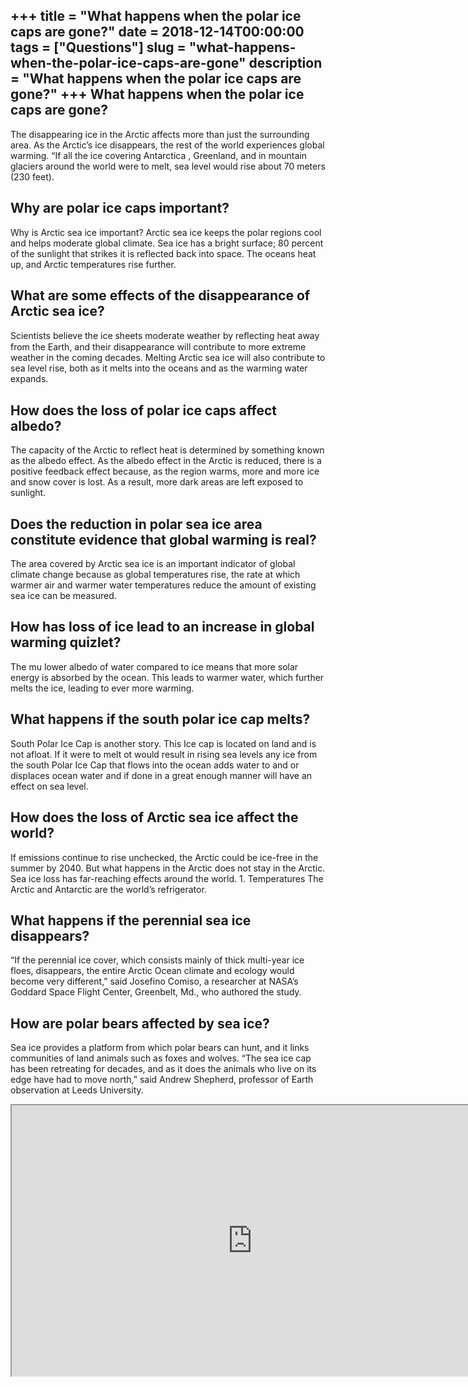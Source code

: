 +++
title = "What happens when the polar ice caps are gone?"
date = 2018-12-14T00:00:00
tags = ["Questions"]
slug = "what-happens-when-the-polar-ice-caps-are-gone"
description = "What happens when the polar ice caps are gone?"
+++
What happens when the polar ice caps are gone?
----------------------------------------------

The disappearing ice in the Arctic affects more than just the surrounding area. As the Arctic’s ice disappears, the rest of the world experiences global warming. “If all the ice covering Antarctica , Greenland, and in mountain glaciers around the world were to melt, sea level would rise about 70 meters (230 feet).

Why are polar ice caps important?
---------------------------------

Why is Arctic sea ice important? Arctic sea ice keeps the polar regions cool and helps moderate global climate. Sea ice has a bright surface; 80 percent of the sunlight that strikes it is reflected back into space. The oceans heat up, and Arctic temperatures rise further.

What are some effects of the disappearance of Arctic sea ice?
-------------------------------------------------------------

Scientists believe the ice sheets moderate weather by reﬂecting heat away from the Earth, and their disappearance will contribute to more extreme weather in the coming decades. Melting Arctic sea ice will also contribute to sea level rise, both as it melts into the oceans and as the warming water expands.

How does the loss of polar ice caps affect albedo?
--------------------------------------------------

The capacity of the Arctic to reflect heat is determined by something known as the albedo effect. As the albedo effect in the Arctic is reduced, there is a positive feedback effect because, as the region warms, more and more ice and snow cover is lost. As a result, more dark areas are left exposed to sunlight.

Does the reduction in polar sea ice area constitute evidence that global warming is real?
-----------------------------------------------------------------------------------------

The area covered by Arctic sea ice is an important indicator of global climate change because as global temperatures rise, the rate at which warmer air and warmer water temperatures reduce the amount of existing sea ice can be measured.

How has loss of ice lead to an increase in global warming quizlet?
------------------------------------------------------------------

The mu lower albedo of water compared to ice means that more solar energy is absorbed by the ocean. This leads to warmer water, which further melts the ice, leading to ever more warming.

What happens if the south polar ice cap melts?
----------------------------------------------

South Polar Ice Cap is another story. This Ice cap is located on land and is not afloat. If it were to melt ot would result in rising sea levels any ice from the south Polar Ice Cap that flows into the ocean adds water to and or displaces ocean water and if done in a great enough manner will have an effect on sea level.

How does the loss of Arctic sea ice affect the world?
-----------------------------------------------------

If emissions continue to rise unchecked, the Arctic could be ice-free in the summer by 2040. But what happens in the Arctic does not stay in the Arctic. Sea ice loss has far-reaching effects around the world. 1. Temperatures The Arctic and Antarctic are the world’s refrigerator.

What happens if the perennial sea ice disappears?
-------------------------------------------------

“If the perennial ice cover, which consists mainly of thick multi-year ice floes, disappears, the entire Arctic Ocean climate and ecology would become very different,” said Josefino Comiso, a researcher at NASA’s Goddard Space Flight Center, Greenbelt, Md., who authored the study.

How are polar bears affected by sea ice?
----------------------------------------

Sea ice provides a platform from which polar bears can hunt, and it links communities of land animals such as foxes and wolves. “The sea ice cap has been retreating for decades, and as it does the animals who live on its edge have had to move north,” said Andrew Shepherd, professor of Earth observation at Leeds University.

<iframe allow="accelerometer; autoplay; clipboard-write; encrypted-media; gyroscope; picture-in-picture" allowfullscreen="" class="__youtube_prefs__  epyt-is-override  no-lazyload" data-no-lazy="1" data-origheight="433" data-origwidth="770" data-skipgform_ajax_framebjll="" height="433" id="_ytid_87775" loading="lazy" src="https://www.youtube.com/embed/8uoH36X6k6A?enablejsapi=1&autoplay=0&cc_load_policy=0&cc_lang_pref=&iv_load_policy=1&loop=0&modestbranding=0&rel=1&fs=1&playsinline=0&autohide=2&theme=dark&color=red&controls=1&" title="YouTube player" width="770"></iframe>